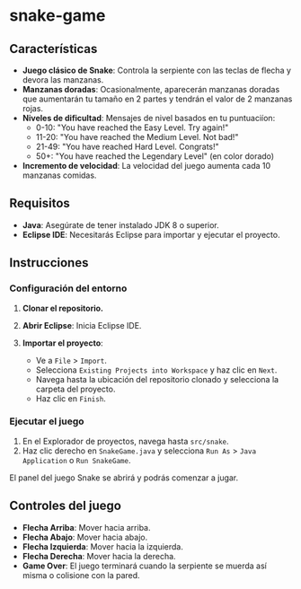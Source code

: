 # snake-game

## Características

- **Juego clásico de Snake**: Controla la serpiente con las teclas de flecha y devora las manzanas.
- **Manzanas doradas**: Ocasionalmente, aparecerán manzanas doradas que aumentarán tu tamaño en 2 partes y tendrán el valor de 2 manzanas rojas. 
- **Niveles de dificultad**: Mensajes de nivel basados en tu puntuaciíon:
  - 0-10: "You have reached the Easy Level. Try again!"
  - 11-20: "You have reached the Medium Level. Not bad!"
  - 21-49: "You have reached Hard Level. Congrats!"
  - 50+: "You have reached the Legendary Level" (en color dorado)
- **Incremento de velocidad**: La velocidad del juego aumenta cada 10 manzanas comidas.

## Requisitos

- **Java**: Asegúrate de tener instalado JDK 8 o superior.
- **Eclipse IDE**: Necesitarás Eclipse para importar y ejecutar el proyecto.

## Instrucciones

### Configuración del entorno

1. **Clonar el repositorio.**

2. **Abrir Eclipse**: Inicia Eclipse IDE.

3. **Importar el proyecto**:
    - Ve a `File` > `Import`.
    - Selecciona `Existing Projects into Workspace` y haz clic en `Next`.
    - Navega hasta la ubicación del repositorio clonado y selecciona la carpeta del proyecto.
    - Haz clic en `Finish`.

### Ejecutar el juego

1. En el Explorador de proyectos, navega hasta `src/snake`.
2. Haz clic derecho en `SnakeGame.java` y selecciona `Run As` > `Java Application` o `Run SnakeGame`.

El panel del juego Snake se abrirá y podrás comenzar a jugar.

## Controles del juego

- **Flecha Arriba**: Mover hacia arriba.
- **Flecha Abajo**: Mover hacia abajo.
- **Flecha Izquierda**: Mover hacia la izquierda.
- **Flecha Derecha**: Mover hacia la derecha.
- **Game Over**: El juego terminará cuando la serpiente se muerda así misma o colisione con la pared.
